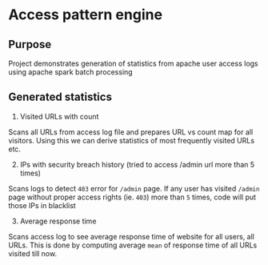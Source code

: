 # Access pattern engine

## Purpose
Project demonstrates generation of statistics from apache user access logs using apache spark batch processing

## Generated statistics
1. Visited URLs with count

Scans all URLs from access log file and prepares URL vs count map for all visitors. Using this we can derive statistics of most frequently visited URLs etc.

2. IPs with security breach history (tried to access /admin url more than 5 times)

Scans logs to detect `403` error for `/admin` page. If any user has visited `/admin` page without proper access rights (ie. `403`) more than `5` times,
code will put those IPs in blacklist

3. Average response time

Scans access log to see average response time of website for all users, all URLs. This is done by computing average `mean` of response time of all URLs visited till now.